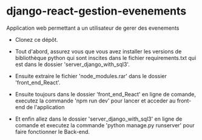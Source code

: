 # django-react-gestion-evenements
Application web permettant a un utilisateur de gerer des evenements

* Clonez ce dépôt.

* Tout d'abord, assurez vous que vous avez installer les versions de bibliothèque python qui sont inscites dans le fichier requirements.txt qui est dans le dossier 'server_django_with_sql3'.

* Ensuite extraire le fichier 'node_modules.rar' dans le dossier 'front_end_React'.

* Ensuite toujours dans le dossier 'front_end_React' en ligne de comande, executez la commande 'npm run dev' pour lancer et acceder au front-end de l'application

* Et enfin allez dans le dossier 'server_django_with_sql3' en ligne de comande et executez la commande 'python manage.py runserver' pour faire fonctionner le Back-end.

